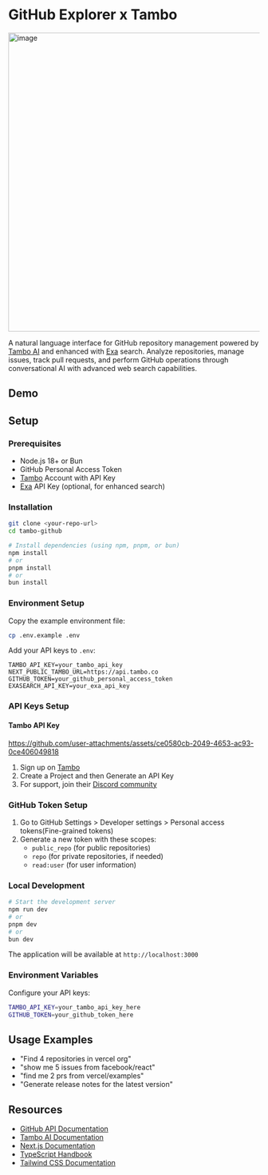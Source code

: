 # GitHub Explorer x Tambo

<img width="1384" height="598" alt="image" src="https://github.com/user-attachments/assets/f11e5a44-9fc0-4fa5-9dd8-f1d8d13d4a99" />


A natural language interface for GitHub repository management powered by [Tambo AI](https://tambo.co) and enhanced with [Exa](https://exa.ai) search. Analyze repositories, manage issues, track pull requests, and perform GitHub operations through conversational AI with advanced web search capabilities.

## Demo


## Setup

### Prerequisites

- Node.js 18+ or Bun
- GitHub Personal Access Token
- [Tambo](https://tambo.co) Account with API Key
- [Exa](https://exa.ai) API Key (optional, for enhanced search)

### Installation

```bash
git clone <your-repo-url>
cd tambo-github

# Install dependencies (using npm, pnpm, or bun)
npm install
# or
pnpm install
# or
bun install
```

### Environment Setup

Copy the example environment file:

```bash
cp .env.example .env
```

Add your API keys to `.env`:

```env
TAMBO_API_KEY=your_tambo_api_key
NEXT_PUBLIC_TAMBO_URL=https://api.tambo.co
GITHUB_TOKEN=your_github_personal_access_token
EXASEARCH_API_KEY=your_exa_api_key
```

### API Keys Setup

#### Tambo API Key



https://github.com/user-attachments/assets/ce0580cb-2049-4653-ac93-0ce406049818


1. Sign up on [Tambo](https://tambo.co)
2. Create a Project and then Generate an API Key
3. For support, join their [Discord community](https://discord.gg/hpT8n7XdyN)

### GitHub Token Setup

1. Go to GitHub Settings > Developer settings > Personal access tokens(Fine-grained tokens)
2. Generate a new token with these scopes:
   - `public_repo` (for public repositories)
   - `repo` (for private repositories, if needed)
   - `read:user` (for user information)

### Local Development

```bash
# Start the development server
npm run dev
# or
pnpm dev
# or
bun dev
```

The application will be available at `http://localhost:3000`

### Environment Variables

Configure your API keys:

```bash
TAMBO_API_KEY=your_tambo_api_key_here
GITHUB_TOKEN=your_github_token_here
```

## Usage Examples

- "Find 4 repositories in vercel org"
- "show me 5 issues from facebook/react"
- "find me 2 prs from vercel/examples"
- "Generate release notes for the latest version"

## Resources

- [GitHub API Documentation](https://docs.github.com/en/rest)
- [Tambo AI Documentation](https://docs.tambo.ai)
- [Next.js Documentation](https://nextjs.org/docs)
- [TypeScript Handbook](https://www.typescriptlang.org/docs/)
- [Tailwind CSS Documentation](https://tailwindcss.com/docs)
